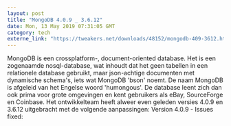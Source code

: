 ```yaml
---
layout: post
title: "MongoDB 4.0.9 _ 3.6.12"
date: Mon, 13 May 2019 07:31:05 GMT
category: tech
externe_link: "https://tweakers.net/downloads/48152/mongodb-409-3612.html"
---
```


MongoDB is een crossplatform-, document-oriented database. Het is een zogenaamde nosql-database, wat inhoudt dat het geen tabellen in een relationele database gebruikt, maar json-achtige documenten met dynamische schema's, iets wat MongoDB 'bson' noemt. De naam MongoDB is afgeleid van het Engelse woord 'humongous'. De database leent zich dan ook prima voor grote omgevingen en kent gebruikers als eBay, SourceForge en Coinbase. Het ontwikkelteam heeft alweer even geleden versies 4.0.9 en 3.6.12 uitgebracht met de volgende aanpassingen: Version 4.0.9 - Issues fixed:<img src="http://feeds.feedburner.com/~r/tweakers/mixed/~4/xQHHMCSSf-I" height="1" width="1" alt=""/>
